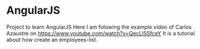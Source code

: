 # AngularJS
Project to learn AngularJS
Here I am folowing the example video of Carlos Azaustre on https://www.youtube.com/watch?v=QecLI5SfceY
It is a tutorial about how create an employees-list.
